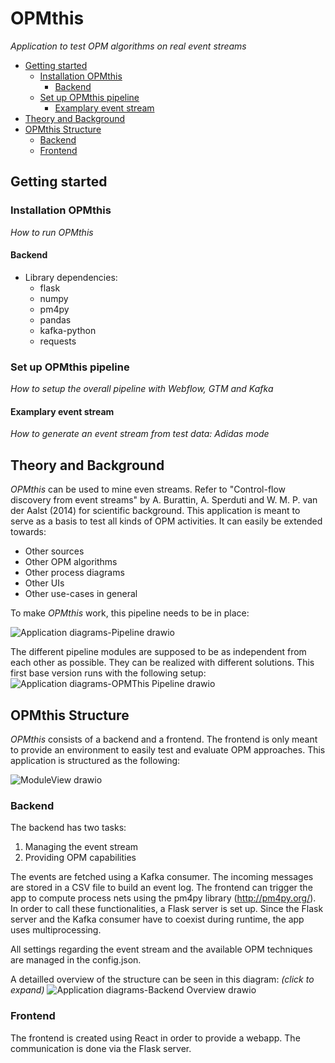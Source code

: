 # OPMthis
_Application to test OPM algorithms on real event streams_



  * [Getting started](#getting-started)
    + [Installation OPMthis](#installation-opmthis)
      - [Backend](#backend)
    + [Set up OPMthis pipeline](#set-up-opmthis-pipeline)
      - [Examplary event stream](#examplary-event-stream)
  * [Theory and Background](#theory-and-background)
  * [OPMthis Structure](#opmthis-structure)
    + [Backend](#backend-1)
    + [Frontend](#frontend)


## Getting started

### Installation OPMthis
_How to run OPMthis_
#### Backend
- Library dependencies:
  - flask 
  - numpy
  - pm4py
  - pandas
  - kafka-python
  - requests

### Set up OPMthis pipeline
_How to setup the overall pipeline with Webflow, GTM and Kafka_

#### Examplary event stream
_How to generate an event stream from test data: Adidas mode_

## Theory and Background
_OPMthis_ can be used to mine even streams. Refer to "Control-flow discovery from event streams" by A. Burattin, A. Sperduti and W. M. P. van der Aalst (2014) for scientific background.
This application is meant to serve as a basis to test all kinds of OPM activities.
It can easily be extended towards:
- Other sources
- Other OPM algorithms
- Other process diagrams
- Other UIs
- Other use-cases in general

To make _OPMthis_ work, this pipeline needs to be in place:

![Application diagrams-Pipeline drawio](https://user-images.githubusercontent.com/46896615/162034156-b9a3559e-bb90-4c29-9504-22e8320ffbd6.png)

The different pipeline modules are supposed to be as independent from each other as possible. They can be realized with different solutions. This first base version runs with the following setup:
![Application diagrams-OPMThis Pipeline drawio](https://user-images.githubusercontent.com/46896615/162033661-effa5432-e9ca-4960-a873-4cdfbf17cf02.png)


## OPMthis Structure
_OPMthis_ consists of a backend and a frontend. The frontend is only meant to provide an environment to easily test and evaluate OPM approaches. 
This application is structured as the following:

![ModuleView drawio](https://user-images.githubusercontent.com/46896615/161813919-cefa9fed-a7a1-4796-900d-511ce8121a35.png)




### Backend
The backend has two tasks: 
1) Managing the event stream 
2) Providing OPM capabilities

The events are fetched using a Kafka consumer. The incoming messages are stored in a CSV file to build an event log.
The frontend can trigger the app to compute process nets using the pm4py library (http://pm4py.org/). In order to call these functionalities, a Flask server is set up.
Since the Flask server and the Kafka consumer have to coexist during runtime, the app uses multiprocessing.

All settings regarding the event stream and the available OPM techniques are managed in the config.json.

A detailled overview of the structure can be seen in this diagram: _(click to expand)_
![Application diagrams-Backend Overview drawio](https://user-images.githubusercontent.com/46896615/162574285-c6af8c71-f55d-4582-b749-04795fbab1b7.png)

### Frontend

The frontend is created using React in order to provide a webapp. The communication is done via the Flask server. 



